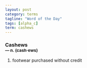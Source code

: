 ```yaml
---
layout: post
category: terms
tagline: "Word of the Day"
tags: [alpha_c]
term: cashews
---
```


<h3>Cashews<br/> <small>&mdash; n. (cash<span>&middot;</span>ews)</small></h3>
<p><ol><li>footwear purchased without credit</li>
</ol></p>
